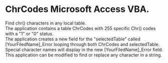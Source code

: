 # ChrCodes Microsoft Access VBA.  
Find chr() characters in any local table.  
The application contains a table ChrCodes with 255 specific Chr() codes with a "1" or "0" status.  
The application creates a new field for the "selectedTable" called [YourFiledName]_Error 
looping through both ChrCodes and selectedTable.  
Special character names will display in the new [YourFiledName]_Error field.  
This application can be modified to find or replace any character in a string. 
